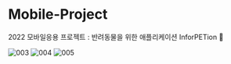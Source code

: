 # Mobile-Project
2022 모바일응용 프로젝트 : 반려동물을 위한 애플리케이션 InforPETion 🐾

![003](https://user-images.githubusercontent.com/96467030/209770951-7793488e-447e-46a9-8151-5eb3e69a1c90.png)
![004](https://user-images.githubusercontent.com/96467030/209770962-9b244c22-2132-4abd-947b-5f00b5670fc6.png)
![005](https://user-images.githubusercontent.com/96467030/209770966-c45029d8-b947-4d5f-9a1d-6bb879687710.png)
